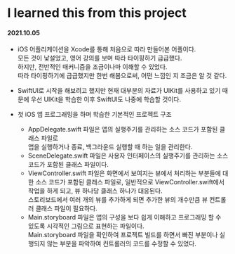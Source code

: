 # I learned this from this project
#### 2021.10.05

* iOS 어플리케이션을 Xcode를 통해 처음으로 따라 만들어본 어플이다.  
모든 것이 낯설었고, 영어 강의를 보며 따라 타이핑하기 급급했다.  
하지만, 전반적인 매커니즘을 조금이나마 이해할 수 있었다.  
따라 타이핑하기에 급급했지만 한번 해봄으로써, 어떤 느낌인 지 조금은 알 것 같다.  

* SwiftUI로 시작을 해보려고 했지만 현재 대부분의 자료가 UIKit를 사용하고 있기 때문에 우선 UIKit을 학습한 이후 SwiftUI도 나중에 학습할 것이다.  

* 첫 iOS 앱 프로그래밍을 하며 학습한 기본적인 프로젝트 구조  
    - AppDelegate.swift 파일은 앱의 실행주기를 관리하는 소스 코드가 포함된 클래스 파일로  
    앱을 실행하거나 종료, 백그라운드 실행할 때 하는 일을 관리한다.  
    - SceneDelegate.swift 파일은 사용자 인터페이스의 실행주기를 관리하는 소스 코드가 포함된 클래스 파일이다.  
    - ViewController.swift 파일은 화면에서 보여지는 뷰에서 처리하는 부분들에 대한 소스 코드가 포함된 클래스 파일로, 일반적으로 ViewController.swift에서 작업을 하게 되고,
    뷰 하나당 클래스 하나가 대응된다.  
        스토리보드에서 여러 개의 뷰를 추가하게 되면 추가한 뷰의 개수만큼 뷰 컨트롤러 클래스 파일이 필요하다.  
    - Main.storyboard 파일은 앱의 구성을 보다 쉽게 이해하고 프로그래밍 할 수 있도록 시각적인 그림으로 표현하는 파일이다.  
Main.storyboard 파일을 확인하여 프로젝트 빌드를 하면서 빠진 부분이나 실행되지 않는 부분을 파악하여 컨트롤러의 코드를 수정할 수 있었다.  

